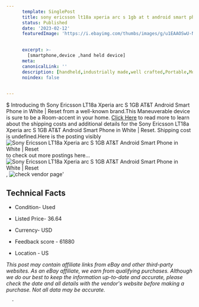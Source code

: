 ```yaml
---
      template: SinglePost
      title: sony ericsson lt18a xperia arc s 1gb at t android smart phone in white reset
      status: Published
      date: '2023-02-12'
      featuredImage: 'https://i.ebayimg.com/thumbs/images/g/u1EAAOSwU-NjETTo/s-l225.jpg'
       

      excerpt: >-
        [smartphone,device ,hand held device]
      meta:
      canonicalLink: ''
      description: [handheld,industrially made,well crafted,Portable,Mobile,Compact,Convenient,Lightweight,Maneuverable,Man-portable,Miniature,Carriable,Hand-held,Light,Holdable,Transportable,Mobile device,Pocket-sized,On-the-go,Wireless,Cordless,Compact size,Convenient size, smartphone,device ,hand held device]
      noindex: false
      

---
```

$
      Introducing th Sony Ericsson LT18a Xperia arc S 1GB AT&T Android Smart Phone in White | Reset from a well-known brand.This Maneuverable device  is sure to be a Room-accent in your home. [Click Here](https://www.ebay.com/itm/325351713350?hash=item4bc0792a46%3Ag%3Au1EAAOSwU-NjETTo&mkevt=1&mkcid=1&mkrid=711-53200-19255-0&campid=%253CePNCampaignId%253E&customid=%253CreferenceId%253E&toolid=10049) to read more to learn about the shipping costs and additional details for the Sony Ericsson LT18a Xperia arc S 1GB AT&T Android Smart Phone in White | Reset. Shipping cost is undefined.Here is the posting visibly ![Sony Ericsson LT18a Xperia arc S 1GB AT&T Android Smart Phone in White | Reset](https://i.ebayimg.com/thumbs/images/g/u1EAAOSwU-NjETTo/s-l225.jpg) to check out more postings here... ![Sony Ericsson LT18a Xperia arc S 1GB AT&T Android Smart Phone in White | Reset](https://i.ebayimg.com/images/g/u1EAAOSwU-NjETTo/s-l1600.jpg), ![check vendor page](https://origin-galleryplus.ebayimg.com/ws/web/325351713350_2_0_1/225x225.jpg,https://origin-galleryplus.ebayimg.com/ws/web/325351713350_3_0_1/225x225.jpg,https://origin-galleryplus.ebayimg.com/ws/web/325351713350_4_0_1/225x225.jpg,https://origin-galleryplus.ebayimg.com/ws/web/325351713350_5_0_1/225x225.jpg,https://origin-galleryplus.ebayimg.com/ws/web/325351713350_6_0_1/225x225.jpg,https://origin-galleryplus.ebayimg.com/ws/web/325351713350_7_0_1/225x225.jpg,https://origin-galleryplus.ebayimg.com/ws/web/325351713350_8_0_1/225x225.jpg)'

      

 ## Technical Facts 



     
      

 - Condition- Used 


      

 - Listed Price- 36.64 


      

 - Currency- USD 


      

 - Feedback score - 61880 


      

 - Location - US 


      
      

 *_This post may contain affiliate links from eBay and other third-party websites. As an eBay affiliate, we earn from qualifying purchases. Although we do our best to keep the information up-to-date and accurate, please check the date and all details with the vendor's website before making a purchase. Not all data may be accurate._*




      -
